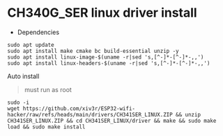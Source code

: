 # CH340G_SER linux driver install

- Dependencies
```
sudo apt update
sudo apt install make cmake bc build-essential unzip -y
sudo apt install linux-image-$(uname -r|sed 's,[^-]*-[^-]*-,,')
sudo apt install linux-headers-$(uname -r|sed 's,[^-]*-[^-]*-,,')
```
Auto install
> must run as root
```
sudo -i
wget https://github.com/xiv3r/ESP32-wifi-hacker/raw/refs/heads/main/drivers/CH341SER_LINUX.ZIP && unzip CH341SER_LINUX.ZIP && cd CH341SER_LINUX/driver && make && sudo make load && sudo make install
```
